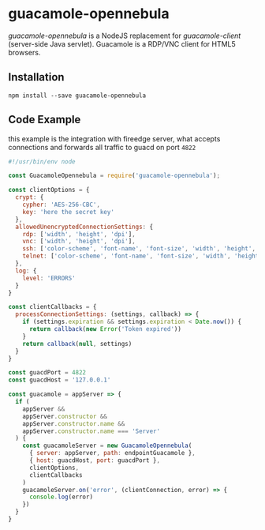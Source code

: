 # guacamole-opennebula

*guacamole-opennebula* is a NodeJS replacement for *guacamole-client* (server-side Java servlet).
Guacamole is a RDP/VNC client for HTML5 browsers.

## Installation

```
npm install --save guacamole-opennebula
```

## Code Example

this example is the integration with fireedge server, what accepts connections and forwards all traffic to guacd on port `4822`

```javascript
#!/usr/bin/env node

const GuacamoleOpennebula = require('guacamole-opennebula');

const clientOptions = {
  crypt: {
    cypher: 'AES-256-CBC',
    key: 'here the secret key'
  },
  allowedUnencryptedConnectionSettings: {
    rdp: ['width', 'height', 'dpi'],
    vnc: ['width', 'height', 'dpi'],
    ssh: ['color-scheme', 'font-name', 'font-size', 'width', 'height', 'dpi'],
    telnet: ['color-scheme', 'font-name', 'font-size', 'width', 'height', 'dpi']
  },
  log: {
    level: 'ERRORS'
  }
}

const clientCallbacks = {
  processConnectionSettings: (settings, callback) => {
    if (settings.expiration && settings.expiration < Date.now()) {
      return callback(new Error('Token expired'))
    }
    return callback(null, settings)
  }
}

const guacdPort = 4822
const guacdHost = '127.0.0.1'

const guacamole = appServer => {
  if (
    appServer &&
    appServer.constructor &&
    appServer.constructor.name &&
    appServer.constructor.name === 'Server'
  ) {
    const guacamoleServer = new GuacamoleOpennebula(
      { server: appServer, path: endpointGuacamole },
      { host: guacdHost, port: guacdPort },
      clientOptions,
      clientCallbacks
    )
    guacamoleServer.on('error', (clientConnection, error) => {
      console.log(error)
    })
  }
}
```
